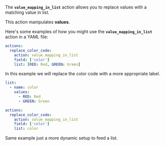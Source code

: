 The **`value_mapping_in_list`** action allows you to replace values with a matching value in list.

This action manipulates **values**.

Here's some examples of how you might use the **`value_mapping_in_list`** action in a YAML file:

```yaml
actions:
  replace_color_code:
    action: value_mapping_in_list
    field: ['color']
    list: [RED: Red, GREEN: Green]
```
In this example we will replace the color code with a more appropriate label.

```yaml
list:
  - name: color
    values:
      - RED: Red
      - GREEN: Green

actions:
  replace_color_code:
    action: value_mapping_in_list
    field: ['color']
    list: color
```
Same example just a more dynamic setup to feed a list.